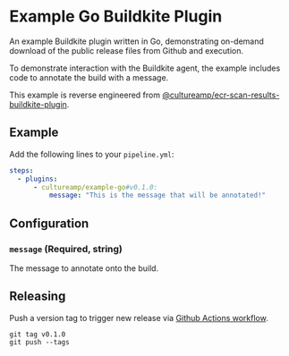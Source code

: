 # Example Go Buildkite Plugin

An example Buildkite plugin written in Go, demonstrating on-demand download of the
public release files from Github and execution.

To demonstrate interaction with the Buildkite agent, the example includes code
to annotate the build with a message.

This example is reverse engineered from [@cultureamp/ecr-scan-results-buildkite-plugin](https://github.com/cultureamp/ecr-scan-results-buildkite-plugin).

## Example

Add the following lines to your `pipeline.yml`:

```yml
steps:
  - plugins:
      - cultureamp/example-go#v0.1.0:
          message: "This is the message that will be annotated!"
```

## Configuration

### `message` (Required, string)

The message to annotate onto the build.

## Releasing

Push a version tag to trigger new release via [Github Actions workflow](./.github/workflows/release.yaml).

```
git tag v0.1.0
git push --tags
```